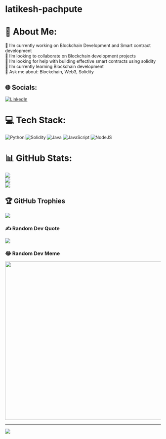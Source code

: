 # latikesh-pachpute
# 💫 About Me:
🔭 I’m currently working on Blockchain Development and Smart contract development<br>👯 I’m looking to collaborate on Blockchain development projects<br>🤝 I’m looking for help with building effective smart contracts using solidity<br>🌱 I’m currently learning Blockchain development<br>💬 Ask me about: Blockchain, Web3, Solidity


## 🌐 Socials:
[![LinkedIn](https://img.shields.io/badge/LinkedIn-%230077B5.svg?logo=linkedin&logoColor=white)](https://linkedin.com/in/latikesh-pachpute-02949b176/) 

# 💻 Tech Stack:
![Python](https://img.shields.io/badge/python-3670A0?style=for-the-badge&logo=python&logoColor=ffdd54) ![Solidity](https://img.shields.io/badge/Solidity-%23363636.svg?style=for-the-badge&logo=solidity&logoColor=white) ![Java](https://img.shields.io/badge/java-%23ED8B00.svg?style=for-the-badge&logo=java&logoColor=white) ![JavaScript](https://img.shields.io/badge/javascript-%23323330.svg?style=for-the-badge&logo=javascript&logoColor=%23F7DF1E) ![NodeJS](https://img.shields.io/badge/node.js-6DA55F?style=for-the-badge&logo=node.js&logoColor=white)
# 📊 GitHub Stats:
![](https://github-readme-stats.vercel.app/api?username=Latikesh22&theme=dark&hide_border=false&include_all_commits=true&count_private=false)<br/>
![](https://github-readme-streak-stats.herokuapp.com/?user=Latikesh22&theme=dark&hide_border=false)<br/>
![](https://github-readme-stats.vercel.app/api/top-langs/?username=Latikesh22&theme=dark&hide_border=false&include_all_commits=true&count_private=false&layout=compact)

## 🏆 GitHub Trophies
![](https://github-profile-trophy.vercel.app/?username=Latikesh22&theme=dracula&no-frame=false&no-bg=false&margin-w=4)

### ✍️ Random Dev Quote
![](https://quotes-github-readme.vercel.app/api?type=horizontal&theme=tokyonight)

### 😂 Random Dev Meme
<img src="https://random-memer.herokuapp.com/" width="512px"/>

---
[![](https://visitcount.itsvg.in/api?id=Latikesh22&icon=0&color=1)](https://visitcount.itsvg.in)

<!-- Proudly created with GPRM ( https://gprm.itsvg.in ) -->
